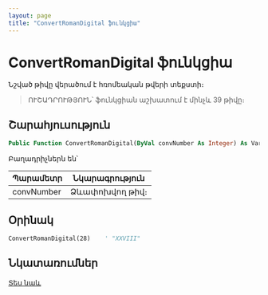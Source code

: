 ```yaml
---
layout: page
title: "ConvertRomanDigital ֆունկցիա"
---
```

    
# ConvertRomanDigital ֆունկցիա

Նշված թիվը վերածում է հռոմեական թվերի տեքստի։

> ՈՒՇԱԴՐՈՒԹՅՈՒՆ՝ ֆունկցիան աշխատում է մինչև 39 թիվը։

## Շարահյուսություն

``` vb
Public Function ConvertRomanDigital(ByVal convNumber As Integer) As Variant
```

Բաղադրիչներն են՝

| Պարամետր | Նկարագրություն |
|--|--|
| convNumber | Ձևափոխվող թիվ։ |

## Օրինակ

``` vb
ConvertRomanDigital(28)    ' "XXVIII"
```

## Նկատառումներ

[Տես նաև](../../../functions.html)
